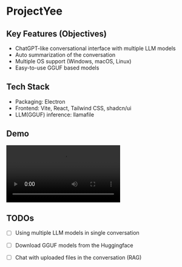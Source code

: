 # ProjectYee

## Key Features (Objectives)

- ChatGPT-like conversational interface with multiple LLM models
- Auto summarization of the conversation
- Multiple OS support (Windows, macOS, Linux)
- Easy-to-use GGUF based models

## Tech Stack

- Packaging: Electron
- Frontend: Vite, React, Tailwind CSS, shadcn/ui
- LLM(GGUF) inference: llamafile

## Demo

![demo.mov](./demo.mov)

## TODOs

- [ ] Using multiple LLM models in single conversation
- [ ] Download GGUF models from the Huggingface
- [ ] Chat with uploaded files in the conversation (RAG)

